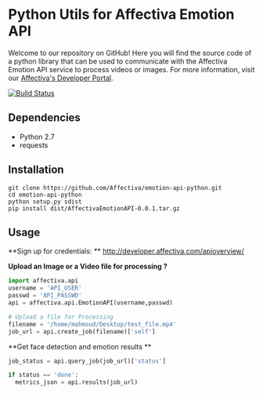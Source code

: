 # Python Utils for Affectiva Emotion API

Welcome to our repository on GitHub! Here you will find the source code of a python library that can be used to communicate with the Affectiva Emotion API service to process videos or images. For more information, visit our <a href=http://developer.affectiva.com/>Affectiva's Developer Portal</a>.

[![Build Status](https://travis-ci.org/Affectiva/emotion-api-python.svg?branch=master)](https://travis-ci.org/Affectiva/emotion-api-python)

Dependencies
------------

- Python 2.7
- requests

Installation
------------
```bashrc
git clone https://github.com/Affectiva/emotion-api-python.git
cd emotion-api-python
python setup.py sdist
pip install dist/AffectivaEmotionAPI-0.0.1.tar.gz
```

Usage
-----

**Sign up for credentials: ** http://developer.affectiva.com/apioverview/


**Upload an Image or a Video file for processing ?**

```python
import affectiva.api
username = 'API_USER'
passwd = 'API_PASSWD'
api = affectiva.api.EmotionAPI(username,passwd)

# Upload a file for Processing
filename = '/home/mahmoud/Desktop/test_file.mp4'
job_url = api.create_job(filename)['self']
```

**Get face detection and emotion results **

```python
job_status = api.query_job(job_url)['status']

if status == 'done':
  metrics_json = api.results(job_url)

```
